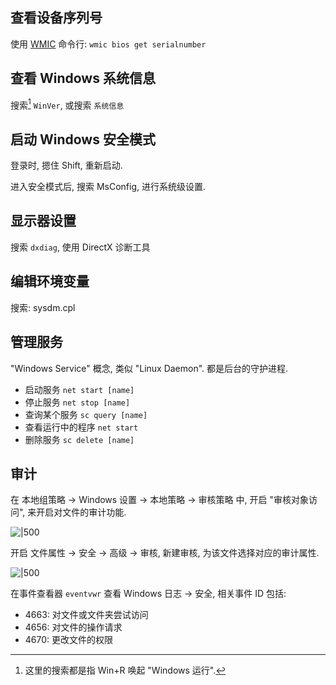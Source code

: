 ## 查看设备序列号

使用 [WMIC](WMIC.md) 命令行: `wmic bios get serialnumber`

## 查看 Windows 系统信息

搜索[^1] `WinVer`, 或搜索 `系统信息`

[^1]: 这里的搜索都是指 Win+R 唤起 "Windows 运行".

## 启动 Windows 安全模式

登录时, 摁住 Shift, 重新启动.

进入安全模式后, 搜索 MsConfig, 进行系统级设置.

## 显示器设置

搜索 `dxdiag`, 使用 DirectX 诊断工具

## 编辑环境变量

搜索: sysdm.cpl

## 管理服务

"Windows Service" 概念, 类似 "Linux Daemon". 都是后台的守护进程.

- 启动服务 `net start [name]`
- 停止服务 `net stop [name]`
- 查询某个服务 `sc query [name]`
- 查看运行中的程序 `net start`
- 删除服务 `sc delete [name]`

## 审计

在 本地组策略 -> Windows 设置 -> 本地策略 -> 审核策略 中, 开启 "审核对象访问", 来开启对文件的审计功能.

![|500](../../attach/本地策略组编辑器.avif)

开启 文件属性 -> 安全 -> 高级 -> 审核, 新建审核, 为该文件选择对应的审计属性.

![|500](../../attach/开启文件夹审核.avif)

在事件查看器 `eventvwr` 查看 Windows 日志 -> 安全, 相关事件 ID 包括:
- 4663: 对文件或文件夹尝试访问
- 4656: 对文件的操作请求
- 4670: 更改文件的权限